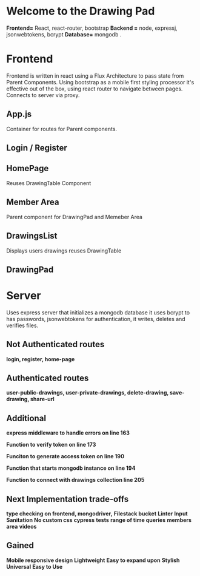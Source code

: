 # Welcome to the Drawing Pad

**Frontend=** React, react-router, bootstrap
**Backend =** node, expressj, jsonwebtokens, bcrypt
**Database=** mongodb .


# Frontend

Frontend is written in react using a Flux Architecture to pass state from Parent Components. Using bootstrap as a mobile first styling processor it's effective out of the box, using react router to navigate between pages. Connects to server via proxy.

## App.js
Container for routes for Parent components.

## Login / Register

## HomePage 

Reuses DrawingTable Component

## Member Area
Parent component for DrawingPad and Memeber Area

## DrawingsList
Displays users drawings reuses DrawingTable

##  DrawingPad


# Server

Uses express server that initializes a mongodb database it uses bcrypt to has passwords, jsonwebtokens for authentication, it writes, deletes and verifies files.

## Not Authenticated routes

**login, register, home-page**

## Authenticated routes

**user-public-drawings, user-private-drawings, delete-drawing, save-drawing, share-url**

## Additional 

**express middleware to handle errors on line 163**

**Function to verify token on line 173**

**Funciton to generate access token on line 190**

**Function that starts mongodb instance on line 194**

**Function to connect with drawings collection line 205**

## Next Implementation trade-offs

**type checking on frontend, mongodriver,**
**Filestack bucket**
**Linter**
**Input Sanitation**
**No custom css**
**cypress**
**tests**
**range of time queries**
**members area**
**videos**

## Gained
**Mobile responsive design**
**Lightweight**
**Easy to expand upon**
**Stylish**
**Universal**
**Easy to Use**